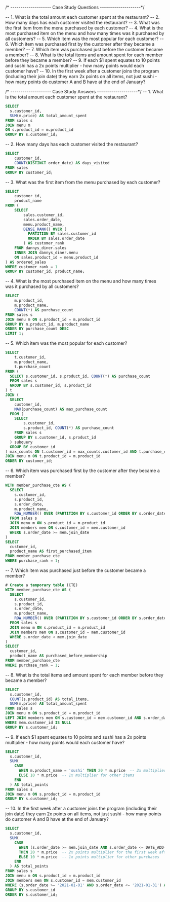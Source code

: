 
/* --------------------
   Case Study Questions
   --------------------*/

-- 1. What is the total amount each customer spent at the restaurant?
-- 2. How many days has each customer visited the restaurant?
-- 3. What was the first item from the menu purchased by each customer?
-- 4. What is the most purchased item on the menu and how many times was it purchased by all customers?
-- 5. Which item was the most popular for each customer?
-- 6. Which item was purchased first by the customer after they became a member?
-- 7. Which item was purchased just before the customer became a member?
-- 8. What is the total items and amount spent for each member before they became a member?
-- 9.  If each $1 spent equates to 10 points and sushi has a 2x points multiplier - how many points would each customer have?
-- 10. In the first week after a customer joins the program (including their join date) they earn 2x points on all items, not just sushi - how many points do customer A and B have at the end of January?

/* --------------------
   Case Study Answers
   --------------------*/
-- 1. What is the total amount each customer spent at the restaurant?
````sql
SELECT
  s.customer_id, 
  SUM(m.price) AS total_amount_spent
FROM sales s
JOIN menu m 
ON s.product_id = m.product_id
GROUP BY s.customer_id;
````

-- 2. How many days has each customer visited the restaurant?
````sql
SELECT 
	customer_id, 
    COUNT(DISTINCT order_date) AS days_visited
FROM sales
GROUP BY customer_id;
````

-- 3. What was the first item from the menu purchased by each customer?
````sql
SELECT 
	customer_id, 
	product_name
FROM (	  
	SELECT 
		sales.customer_id, 
		sales.order_date, 
		menu.product_name,
		DENSE_RANK() OVER (
		  PARTITION BY sales.customer_id 
		  ORDER BY sales.order_date
		) AS customer_rank
	FROM dannys_diner.sales
	INNER JOIN dannys_diner.menu
	ON sales.product_id = menu.product_id
) AS ordered_sales
WHERE customer_rank = 1
GROUP BY customer_id, product_name;
````
  
-- 4. What is the most purchased item on the menu and how many times was it purchased by all customers?
````sql
SELECT 
	m.product_id, 
    m.product_name, 
    COUNT(*) AS purchase_count
FROM sales s
JOIN menu m ON s.product_id = m.product_id
GROUP BY m.product_id, m.product_name
ORDER BY purchase_count DESC
LIMIT 1;
````

-- 5. Which item was the most popular for each customer?
````sql
SELECT 
	t.customer_id, 
    m.product_name, 
    t.purchase_count
FROM (
  SELECT s.customer_id, s.product_id, COUNT(*) AS purchase_count
  FROM sales s
  GROUP BY s.customer_id, s.product_id
) t
JOIN (
  SELECT
	customer_id, 
	MAX(purchase_count) AS max_purchase_count
  FROM (
    SELECT 
		s.customer_id, 
        s.product_id, COUNT(*) AS purchase_count
    FROM sales s
    GROUP BY s.customer_id, s.product_id
  ) subquery
  GROUP BY customer_id
) max_counts ON t.customer_id = max_counts.customer_id AND t.purchase_count = max_counts.max_purchase_count
JOIN menu m ON t.product_id = m.product_id
ORDER BY customer_id;
````

-- 6. Which item was purchased first by the customer after they became a member?
````sql
WITH member_purchase_cte AS (
  SELECT
    s.customer_id,
    s.product_id,
    s.order_date,
    m.product_name,
    ROW_NUMBER() OVER (PARTITION BY s.customer_id ORDER BY s.order_date) AS purchase_rank
  FROM sales s
  JOIN menu m ON s.product_id = m.product_id
  JOIN members mem ON s.customer_id = mem.customer_id
  WHERE s.order_date >= mem.join_date
)	
SELECT
  customer_id,
  product_name AS first_purchased_item
FROM member_purchase_cte
WHERE purchase_rank = 1;
````
	
-- 7. Which item was purchased just before the customer became a member?
````sql
# Create a temporary table (CTE)
WITH member_purchase_cte AS (
  SELECT
    s.customer_id,
    s.product_id,
    s.order_date,
    m.product_name,
    ROW_NUMBER() OVER (PARTITION BY s.customer_id ORDER BY s.order_date DESC) AS purchase_rank
  FROM sales s
  JOIN menu m ON s.product_id = m.product_id
  JOIN members mem ON s.customer_id = mem.customer_id
  WHERE s.order_date < mem.join_date
)
SELECT
  customer_id,
  product_name AS purchased_before_membership
FROM member_purchase_cte
WHERE purchase_rank = 1;
````

-- 8. What is the total items and amount spent for each member before they became a member?
````sql
SELECT
  s.customer_id,
  COUNT(s.product_id) AS total_items,
  SUM(m.price) AS total_amount_spent
FROM sales s
JOIN menu m ON s.product_id = m.product_id
LEFT JOIN members mem ON s.customer_id = mem.customer_id AND s.order_date >= mem.join_date
WHERE mem.customer_id IS NULL
GROUP BY s.customer_id;
````

-- 9.  If each $1 spent equates to 10 points and sushi has a 2x points multiplier - how many points would each customer have?
````sql
SELECT
  s.customer_id,
  SUM(
    CASE
      WHEN m.product_name = 'sushi' THEN 20 * m.price  -- 2x multiplier for sushi
      ELSE 10 * m.price  -- 1x multiplier for other items
    END
  ) AS total_points
FROM sales s
JOIN menu m ON s.product_id = m.product_id
GROUP BY s.customer_id;
````

-- 10. In the first week after a customer joins the program (including their join date) they earn 2x points on all items, not just sushi - how many points do customer A and B have at the end of January?
````sql
SELECT
  s.customer_id,
  SUM(
    CASE
      WHEN (s.order_date >= mem.join_date AND s.order_date <= DATE_ADD(mem.join_date, INTERVAL 1 WEEK))
      THEN 20 * m.price  -- 2x points multiplier for the first week after joining
      ELSE 10 * m.price  -- 1x points multiplier for other purchases
    END
  ) AS total_points
FROM sales s
JOIN menu m ON s.product_id = m.product_id
JOIN members mem ON s.customer_id = mem.customer_id
WHERE (s.order_date >= '2021-01-01' AND s.order_date <= '2021-01-31') AND s.customer_id IN ('A', 'B') 
GROUP BY s.customer_id
ORDER BY s.customer_id;
````
